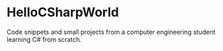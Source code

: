 # HelloCSharpWorld
Code snippets and small projects from a computer engineering student learning C# from scratch.
